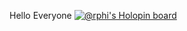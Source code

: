 Hello Everyone
[![@rphi's Holopin board](https://holopin.me/chukkapavani)](https://holopin.io/@chukkapavani)
